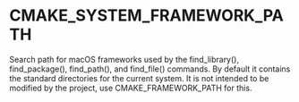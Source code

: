   

# CMAKE_SYSTEM_FRAMEWORK_PATH  
Search path for macOS frameworks used by the find_library(),
find_package(), find_path(), and find_file()
commands.  By default it contains the standard directories for the
current system.  It is not intended to be modified by the project,
use CMAKE_FRAMEWORK_PATH for this.  

